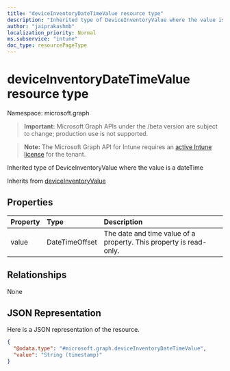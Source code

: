 ```yaml
---
title: "deviceInventoryDateTimeValue resource type"
description: "Inherited type of DeviceInventoryValue where the value is a dateTime"
author: "jaiprakashmb"
localization_priority: Normal
ms.subservice: "intune"
doc_type: resourcePageType
---
```


# deviceInventoryDateTimeValue resource type

Namespace: microsoft.graph
> **Important:** Microsoft Graph APIs under the /beta version are subject to change; production use is not supported.

> **Note:** The Microsoft Graph API for Intune requires an [active Intune license](https://go.microsoft.com/fwlink/?linkid=839381) for the tenant.


Inherited type of DeviceInventoryValue where the value is a dateTime


Inherits from [deviceInventoryValue](../resources/intune-devices-deviceinventoryvalue.md)

## Properties
|Property|Type|Description|
|:---|:---|:---|
|value|DateTimeOffset|The date and time value of a property. This property is read-only.|

## Relationships
None

## JSON Representation
Here is a JSON representation of the resource.
<!-- {
  "blockType": "resource",
  "@odata.type": "microsoft.graph.deviceInventoryDateTimeValue"
}
-->
``` json
{
  "@odata.type": "#microsoft.graph.deviceInventoryDateTimeValue",
  "value": "String (timestamp)"
}
```
